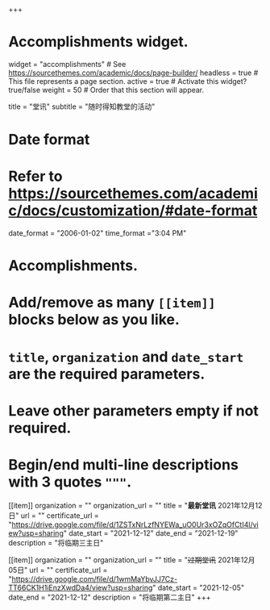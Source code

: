 +++
# Accomplishments widget.
widget = "accomplishments"  # See https://sourcethemes.com/academic/docs/page-builder/
headless = true  # This file represents a page section.
active = true  # Activate this widget? true/false
weight = 50  # Order that this section will appear.

title = "堂讯"
subtitle = "随时得知教堂的活动"

# Date format
#   Refer to https://sourcethemes.com/academic/docs/customization/#date-format
date_format = "2006-01-02"
time_format ="3:04 PM"

# Accomplishments.
#   Add/remove as many `[[item]]` blocks below as you like.
#   `title`, `organization` and `date_start` are the required parameters.
#   Leave other parameters empty if not required.
#   Begin/end multi-line descriptions with 3 quotes `"""`.

[[item]]
  organization = ""
  organization_url = ""
  title = "**最新堂讯** 2021年12月12日"
  url = ""
  certificate_url = "https://drive.google.com/file/d/1ZSTxNrLzfNYEWa_uO0Ur3xOZqOfCtI4l/view?usp=sharing"
  date_start = "2021-12-12"
  date_end = "2021-12-19"
  description = "将临期三主日"

[[item]]
  organization = ""
  organization_url = ""
  title = "~~过期堂讯~~ 2021年12月05日"
  url = ""
  certificate_url = "https://drive.google.com/file/d/1wmMaYbvJJ7Cz-TT66CK1H1iEnzXwdDa4/view?usp=sharing"
  date_start = "2021-12-05"
  date_end = "2021-12-12"
  description = "将临期第二主日"
+++
